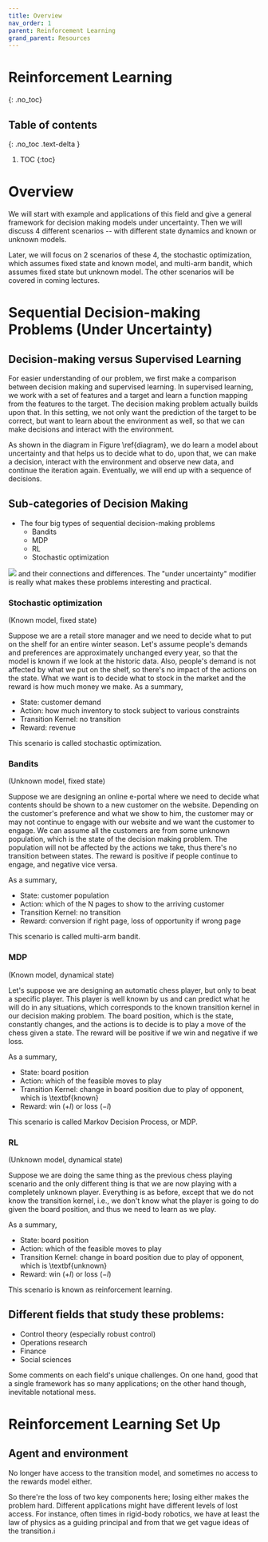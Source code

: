 ```yaml
---
title: Overview
nav_order: 1
parent: Reinforcement Learning
grand_parent: Resources
---
```


# Reinforcement Learning
{: .no_toc}
## Table of contents
{: .no_toc .text-delta }

1. TOC
{:toc}

# Overview

We will start with example and applications of this field and give a general framework for decision making models under uncertainty. Then we will discuss 4 different scenarios -- with different state dynamics and known or unknown models. 

Later, we will focus on 2 scenarios of these 4, the stochastic optimization, which assumes fixed state and known model, and multi-arm bandit, which assumes fixed state but unknown model. The other scenarios will be covered in coming lectures.


# Sequential Decision-making Problems (Under Uncertainty)

## Decision-making versus Supervised Learning
For easier understanding of our problem, we first make a comparison between decision making and supervised learning. In supervised learning, we work with a set of features and a target and learn a function mapping from the features to the target. The decision making problem actually builds upon that. In this setting, we not only want the prediction of the target to be correct, but want to learn about the environment as well, so that we can make decisions and interact with the environment. 

As shown in the diagram in Figure \ref{diagram}, we do learn a model about uncertainty and that helps us to decide what to do, upon that, we can make a decision, interact with the environment and observe new data, and continue the iteration again. Eventually, we will end up with a sequence of decisions.

## Sub-categories of Decision Making

- The four big types of sequential decision-making problems
    - Bandits
    - MDP
    - RL
    - Stochastic optimization

![](/reinforcement/figs/scenarios.png)
and their connections and differences. The "under uncertainty" modifier is really what makes these problems interesting and practical.
### Stochastic optimization

(Known model, fixed state)

Suppose we are a retail store manager and we need to decide what to put on the shelf for an entire winter season. Let's assume people's demands and preferences are approximately unchanged every year, so that the model is known if we look at the historic data. Also, people's demand is not affected by what we put on the shelf, so there's no impact of the actions on the state. What we want is to decide what to stock in the market and the reward is how much money we make.
As a summary,
- State: customer demand
- Action: how much inventory to stock subject to various constraints
- Transition Kernel: no transition
- Reward: revenue


This scenario is called stochastic optimization.

### Bandits

(Unknown model, fixed state)

Suppose we are designing an online e-portal where we need to decide what contents should be shown to a new customer on the website. Depending on the customer's preference and what we show to him, the customer may or may not continue to engage with our website and we want the customer to engage. We can assume all the customers are from some unknown population, which is the state of the decision making problem. The population will not be affected by the actions we take, thus there's no transition between states. The reward is positive if people continue to engage, and negative vice versa. 

As a summary,
- State: customer population
- Action: which of the N pages to show to the arriving customer
- Transition Kernel: no transition
- Reward: conversion if right page, loss of opportunity if wrong page

This scenario is called multi-arm bandit.

### MDP

(Known model, dynamical state)

Let's suppose we are designing an automatic chess player, but only to beat a specific player. This player is well known by us and can predict what he will do in any situations, which corresponds to the known transition kernel in our decision making problem. The board position, which is the state, constantly changes, and the actions is to decide is to play a move of the chess given a state. The reward will be positive if we win and negative if we loss.

As a summary,

- State: board position
- Action: which of the feasible moves to play
- Transition Kernel: change in board position due to play of opponent, which is \textbf{known}
- Reward: win ($+l$) or loss ($-l$)

This scenario is called Markov Decision Process, or MDP.

### RL

(Unknown model, dynamical state)

Suppose we are doing the same thing as the previous chess playing scenario and the only different thing is that we are now playing with a completely unknown player. Everything is as before, except that we do not know the transition kernel, i.e., we don't know what the player is going to do given the board position, and thus we need to learn as we play.

As a summary,
- State: board position
- Action: which of the feasible moves to play
- Transition Kernel: change in board position due to play of opponent, which is \textbf{unknown}
- Reward: win ($+l$) or loss ($-l$)

This scenario is known as reinforcement learning.



## Different fields that study these problems:

- Control theory (especially robust control)
- Operations research
- Finance
- Social sciences

Some comments on each field's unique challenges. On one hand, good that a single framework has so many applications; on the other hand though, inevitable notational mess.



# Reinforcement Learning Set Up

## Agent and environment


No longer have access to the transition model, and sometimes no access to the rewards model either. 

So there're the loss of two key components here; losing either makes the problem hard. Different applications might have different levels of lost access. For instance, often times in rigid-body robotics, we have at least the law of physics as a guiding principal and from that we get vague ideas of the transition.i